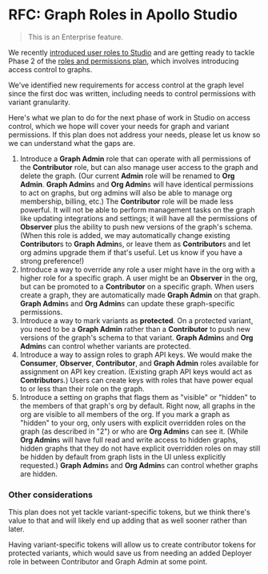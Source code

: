 # RFC: Graph Roles in Apollo Studio

> This is an Enterprise feature.

We recently [introduced user roles to Studio](https://www.apollographql.com/docs/studio/org/members/#member-roles) and are getting ready to tackle Phase 2 of the [roles and permissions plan](https://github.com/apollographql/apollo-studio-community/blob/main/preview-docs/UserRoles.md), which involves introducing access control to graphs.

We've identified new requirements for access control at the graph level since the first doc was written, including needs to control permissions with variant granularity.

Here's what we plan to do for the next phase of work in Studio on access control, which we hope will cover your needs for graph and variant permissions. If this plan does not address your needs, please let us know so we can understand what the gaps are.

1. Introduce a **Graph Admin** role that can operate with all permissions of the **Contributor** role, but can also manage user access to the graph and delete the graph. (Our current **Admin** role will be renamed to **Org Admin**. **Graph Admin**s and **Org Admin**s will have identical permissions to act on graphs, but org admins will also be able to manage org membership, billing, etc.)  The **Contributor** role will be made less powerful. It will not be able to perform management tasks on the graph like updating integrations and settings; it will have all the permissions of **Observer** plus the ability to push new versions of the graph's schema. (When this role is added, we may automatically change existing **Contributor**s to **Graph Admin**s, or leave them as **Contributor**s and let org admins upgrade them if that's useful. Let us know if you have a strong preference!)
2. Introduce a way to override any role a user might have in the org with a higher role for a specific graph. A user might be an **Observer** in the org, but can be promoted to a **Contributor** on a specific graph. When users create a graph, they are automatically made **Graph Admin** on that graph. **Graph Admin**s and **Org Admin**s can update these graph-specific permissions.
3. Introduce a way to mark variants as **protected**. On a protected variant, you need to be a **Graph Admin** rather than a **Contributor** to push new versions of the graph's schema to that variant. **Graph Admin**s and **Org Admin**s can control whether variants are protected.
4. Introduce a way to assign roles to graph API keys. We would make the **Consumer**, **Observer**, **Contributor**, and **Graph Admin** roles available for assignment on API key creation. (Existing graph API keys would act as **Contributor**s.) Users can create keys with roles that have power equal to or less than their role on the graph.
5. Introduce a setting on graphs that flags them as "visible" or "hidden" to the members of that graph's org by default. Right now, all graphs in the org are visible to all members of the org. If you mark a graph as "hidden" to your org, only users with explicit overridden roles on the graph (as described in "2") or who are **Org Admin**s can see it. (While **Org Admin**s will have full read and write access to hidden graphs, hidden graphs that they do not have explicit overridden roles on may still be hidden by default from graph lists in the UI unless explicitly requested.) **Graph Admin**s and **Org Admin**s can control whether graphs are hidden.

### Other considerations

This plan does not yet tackle variant-specific tokens, but we think there's value to that and will likely end up adding that as well sooner rather than later.

Having variant-specific tokens will allow us to create contributor tokens for protected variants, which would save us from needing an added Deployer role in between Contributor and Graph Admin at some point.
